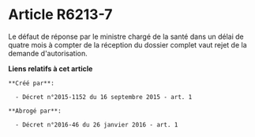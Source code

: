 # Article R6213-7

Le défaut de réponse par le ministre chargé de la santé dans un délai de quatre mois à compter de la réception du dossier
complet vaut rejet de la demande d'autorisation.

**Liens relatifs à cet article**

	**Créé par**:

	  - Décret n°2015-1152 du 16 septembre 2015 - art. 1

	**Abrogé par**:

	  - Décret n°2016-46 du 26 janvier 2016 - art. 1

